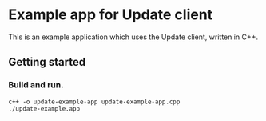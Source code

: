 # Example app for Update client

This is an example application which uses the Update client,
written in C++.

## Getting started

### Build and run.

```
c++ -o update-example-app update-example-app.cpp
./update-example.app
```
